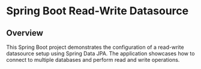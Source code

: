 # Spring Boot Read-Write Datasource

## Overview

This Spring Boot project demonstrates the configuration of a read-write datasource setup using Spring Data JPA. The application showcases how to connect to multiple databases and perform read and write operations.
